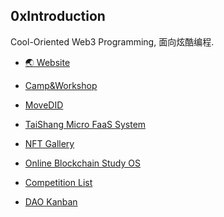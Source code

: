 ## 0xIntroduction

<!--

**Here are some ideas to get you started:**

🙋‍♀️ A short introduction - what is your organization all about?
🌈 Contribution guidelines - how can the community get involved?
👩‍💻 Useful resources - where can the community find your docs? Is there anything else the community should know?
🍿 Fun facts - what does your team eat for breakfast?
🧙 Remember, you can do mighty things with the power of [Markdown](https://docs.github.com/github/writing-on-github/getting-started-with-writing-and-formatting-on-github/basic-writing-and-formatting-syntax)
-->

Cool-Oriented Web3 Programming, 面向炫酷编程.

- [🌏 Website](https://noncegeek.com)

- [Camp&Workshop](https://github.com/WeLightProject/Web3-dApp-Camp/discussions)
- [MoveDID](https://movedid.build)
- [TaiShang Micro FaaS System](https://faas.noncegeek.com/)


- [NFT Gallery](https://gallery.noncegeek.com/)
- [Online Blockchain Study OS](http://os.doge.university/)
- [Competition List](https://github.com/orgs/WeLightProject/projects/4/views/1)
- [DAO Kanban](https://dao.noncegeek.com/)


